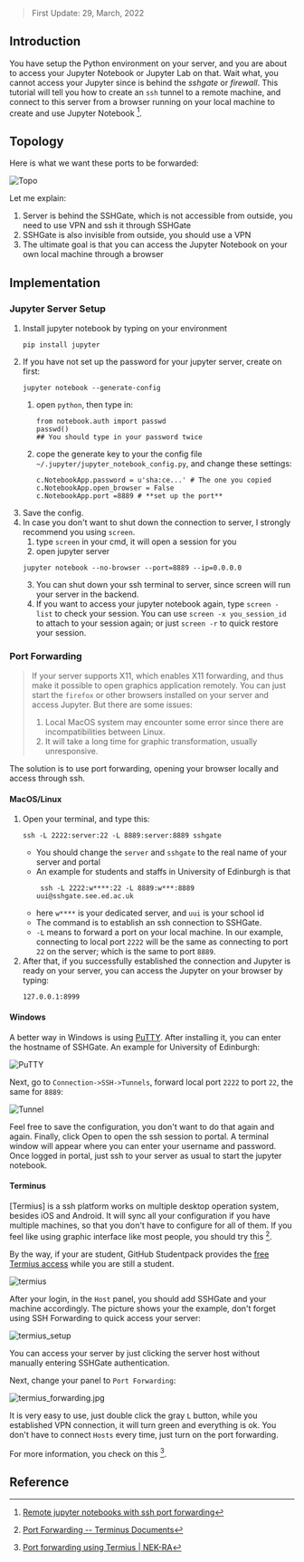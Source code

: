 > First Update: 29, March, 2022

## Introduction

You have setup the Python environment on your server, and you are about to access your Jupyter Notebook or Jupyter Lab on that. Wait what, you cannot access your Jupyter since is behind the *sshgate* or *firewall*. This tutorial will tell you how to create an `ssh` tunnel to a remote machine, and connect to this server from a browser running on your local machine to create and use Jupyter Notebook [^1].

## Topology

Here is what we want these ports to be forwarded:

![Topo](../../_media/topo.png)

Let me explain:

1. Server is behind the SSHGate, which is not accessible from outside, you need to use VPN and ssh it through SSHGate
2. SSHGate is also invisible from outside, you should use a VPN
3. The ultimate goal is that you can access the Jupyter Notebook on your own local machine through a browser

## Implementation

### Jupyter Server Setup

1. Install jupyter notebook by typing on your environment
   ```
   pip install jupyter
   ```
2. If you have not set up the password for your jupyter server, create on first:
   ```
   jupyter notebook --generate-config
   ```
	1. open `python`, then type in:
	   ```
	   from notebook.auth import passwd  
	   passwd()  
	   ## You should type in your password twice
	   ```
	2. cope the generate key to your the config file `~/.jupyter/jupyter_notebook_config.py`, and change these settings:
	   ```                       
	   c.NotebookApp.password = u'sha:ce...' # The one you copied
	   c.NotebookApp.open_browser = False  
	   c.NotebookApp.port =8889 # **set up the port**
	   ``` 
3. Save the config.
4. In case you don't want to shut down the connection to server, I strongly recommend you using `screen`. 
	1. type `screen` in your cmd, it will open a session for you
	2.  open jupyter server
   ```
   jupyter notebook --no-browser --port=8889 --ip=0.0.0.0
   ```
   3. You can shut down your ssh terminal to server, since screen will run your server in the backend.
   4. If you want to access your jupyter notebook again, type `screen -list` to check your session. You can use `screen -x you_session_id` to attach to your session again; or just `screen -r` to quick restore your session.

### Port Forwarding 
> If your server supports X11, which enables X11 forwarding, and thus make it possible to open graphics application remotely. You can just start the `firefox` or other browsers installed on your server and access Jupyter. But there are some issues:
> 1. Local MacOS system may encounter some error since there are incompatibilities between Linux.
> 2. It will take a long time for graphic transformation, usually unresponsive.

The solution is to use port forwarding, opening your browser locally and access through ssh.

#### MacOS/Linux

1. Open your terminal, and type this:
	```
	ssh -L 2222:server:22 -L 8889:server:8889 sshgate
	```
	-  You should change the `server` and `sshgate` to the real name of your server and portal
	- An example for students and staffs in University of Edinburgh is that
		```
		 ssh -L 2222:w****:22 -L 8889:w***:8889 uui@sshgate.see.ed.ac.uk
		```
	- here `w****` is your dedicated server, and `uui` is your school id
	- The command is to establish an ssh connection to SSHGate.
	- `-L` means to forward a port on your local machine. In our example, connecting to local port `2222` will be the same as connecting to port `22` on the server; which is the same to port `8889`.
2. After that, if you successfully established the connection and Jupyter is ready on your server, you can access the Jupyter on your browser by typing:
	```
	127.0.0.1:8999
	```

#### Windows

A better way in Windows is using [PuTTY](https://www.putty.org/). After installing it, you can enter the hostname of SSHGate. An example for University of Edinburgh:

![PuTTY](../../_media/PuTTY.jpeg)

Next, go to `Connection->SSH->Tunnels`, forward local port `2222` to port `22`, the same for `8889`:

![Tunnel](../../_media/tunnel.jpg)

Feel free to save the configuration, you don't want to do that again and again. Finally, click Open to open the ssh session to portal. A terminal window will appear where you can enter your username and password. Once logged in portal, just ssh to your server as usual to start the jupyter notebook.

#### Terminus

[Termius] is a ssh platform works on multiple desktop operation system, besides iOS and Android. It will sync all your configuration if you have multiple machines, so that you don't have to configure for all of them. If you feel like using graphic interface like most people, you should try this [^2].

By the way, if your are student, GitHub Studentpack provides the [free Termius access](https://termius.com/education/?utm_source=github+termius) while you are still a student.

![termius](../../_media/termius.jpg)

After your login, in the `Host` panel, you should add SSHGate and your machine accordingly. The picture shows your the example, don't forget using SSH Forwarding to quick access your server:

![termius_setup](../../_media/termius_setup.png)

You can access your server by just clicking the server host without manually entering SSHGate authentication.

Next, change your panel to `Port Forwarding`:

![termius_forwarding.jpg](../../_media/termius_forwarding.jpg)

It is very easy to use, just double click the gray `L` button, while you established VPN connection, it will turn green and everything is ok. You don't have to connect `Hosts` every time, just turn on the port forwarding.

For more information, you check on this [^3].

## Reference

[^1]: [Remote jupyter notebooks with ssh port forwarding](https://thedatafrog.com/en/articles/remote-jupyter-notebooks/)
[^2]: [Port Forwarding -- Terminus Documents](https://support.termius.com/hc/en-us/articles/4402386576793--Port-Forwarding#:~:text=To%20begin%2C%20open%20the%20the%20Port%20Forwarding%20screen,may%20provide%20a%20label%20for%20the%20forwarded%20port.)
[^3]:[Port forwarding using Termius | NEK-RA](https://nek-ra.github.io/blog/termius-port-forwarding/)
